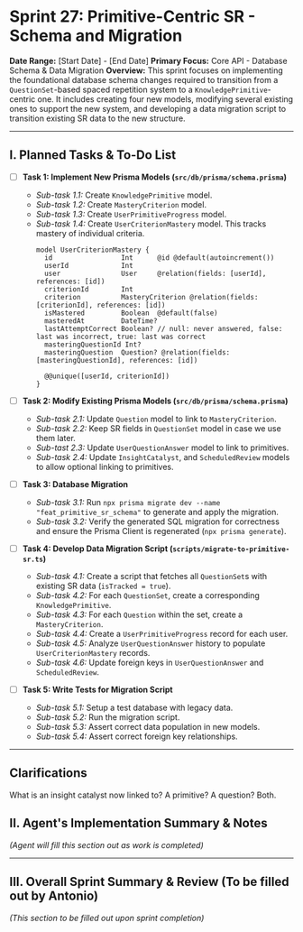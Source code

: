 # Sprint 27: Primitive-Centric SR - Schema and Migration

**Date Range:** [Start Date] - [End Date]
**Primary Focus:** Core API - Database Schema & Data Migration
**Overview:** This sprint focuses on implementing the foundational database schema changes required to transition from a `QuestionSet`-based spaced repetition system to a `KnowledgePrimitive`-centric one. It includes creating four new models, modifying several existing ones to support the new system, and developing a data migration script to transition existing SR data to the new structure.

---

## I. Planned Tasks & To-Do List

- [ ] **Task 1: Implement New Prisma Models (`src/db/prisma/schema.prisma`)**
    - *Sub-task 1.1:* Create `KnowledgePrimitive` model.
    - *Sub-task 1.2:* Create `MasteryCriterion` model.
    - *Sub-task 1.3:* Create `UserPrimitiveProgress` model.
    - *Sub-task 1.4:* Create `UserCriterionMastery` model. This tracks mastery of individual criteria.
        ```prisma
        model UserCriterionMastery {
          id                 Int      @id @default(autoincrement())
          userId             Int
          user               User     @relation(fields: [userId], references: [id])
          criterionId        Int
          criterion          MasteryCriterion @relation(fields: [criterionId], references: [id])
          isMastered         Boolean  @default(false)
          masteredAt         DateTime?
          lastAttemptCorrect Boolean? // null: never answered, false: last was incorrect, true: last was correct
          masteringQuestionId Int?
          masteringQuestion  Question? @relation(fields: [masteringQuestionId], references: [id])

          @@unique([userId, criterionId])
        }
        ```

- [ ] **Task 2: Modify Existing Prisma Models (`src/db/prisma/schema.prisma`)**
    - *Sub-task 2.1:* Update `Question` model to link to `MasteryCriterion`.
    - *Sub-task 2.2:* Keep SR fields in `QuestionSet` model in case we use them later.
    - *Sub-tast 2.3:* Update `UserQuestionAnswer` model to link to primitives.
    - *Sub-task 2.4:* Update `InsightCatalyst`, and `ScheduledReview` models to allow optional linking to primitives.

- [ ] **Task 3: Database Migration**
    - *Sub-task 3.1:* Run `npx prisma migrate dev --name "feat_primitive_sr_schema"` to generate and apply the migration.
    - *Sub-task 3.2:* Verify the generated SQL migration for correctness and ensure the Prisma Client is regenerated (`npx prisma generate`).

- [ ] **Task 4: Develop Data Migration Script (`scripts/migrate-to-primitive-sr.ts`)**
    - *Sub-task 4.1:* Create a script that fetches all `QuestionSet`s with existing SR data (`isTracked = true`).
    - *Sub-task 4.2:* For each `QuestionSet`, create a corresponding `KnowledgePrimitive`.
    - *Sub-task 4.3:* For each `Question` within the set, create a `MasteryCriterion`.
    - *Sub-task 4.4:* Create a `UserPrimitiveProgress` record for each user.
    - *Sub-task 4.5:* Analyze `UserQuestionAnswer` history to populate `UserCriterionMastery` records.
    - *Sub-task 4.6:* Update foreign keys in `UserQuestionAnswer` and `ScheduledReview`.

- [ ] **Task 5: Write Tests for Migration Script**
    - *Sub-task 5.1:* Setup a test database with legacy data.
    - *Sub-task 5.2:* Run the migration script.
    - *Sub-task 5.3:* Assert correct data population in new models.
    - *Sub-task 5.4:* Assert correct foreign key relationships.

---

## Clarifications
What is an insight catalyst now linked to? A primitive? A question? Both.

## II. Agent's Implementation Summary & Notes
*(Agent will fill this section out as work is completed)*

---

## III. Overall Sprint Summary & Review (To be filled out by Antonio)
*(This section to be filled out upon sprint completion)*
